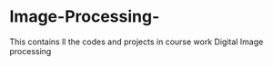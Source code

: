 # Image-Processing-
This contains ll the codes and projects in course work Digital Image processing
